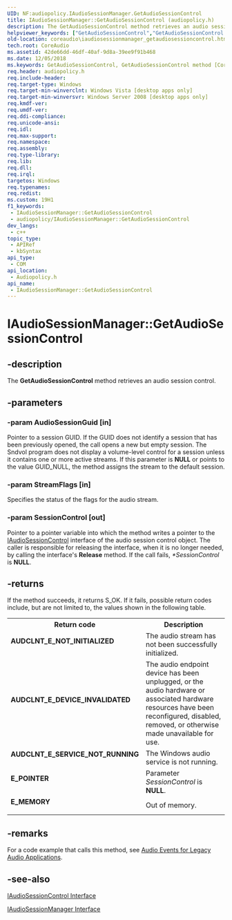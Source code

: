 ```yaml
---
UID: NF:audiopolicy.IAudioSessionManager.GetAudioSessionControl
title: IAudioSessionManager::GetAudioSessionControl (audiopolicy.h)
description: The GetAudioSessionControl method retrieves an audio session control.
helpviewer_keywords: ["GetAudioSessionControl","GetAudioSessionControl method [Core Audio]","GetAudioSessionControl method [Core Audio]","IAudioSessionManager interface","IAudioSessionManager interface [Core Audio]","GetAudioSessionControl method","IAudioSessionManager.GetAudioSessionControl","IAudioSessionManager::GetAudioSessionControl","IAudioSessionManagerGetAudioSessionControl","audiopolicy/IAudioSessionManager::GetAudioSessionControl","coreaudio.iaudiosessionmanager_getaudiosessioncontrol"]
old-location: coreaudio\iaudiosessionmanager_getaudiosessioncontrol.htm
tech.root: CoreAudio
ms.assetid: 42de66dd-46df-40af-9d8a-39ee9f91b468
ms.date: 12/05/2018
ms.keywords: GetAudioSessionControl, GetAudioSessionControl method [Core Audio], GetAudioSessionControl method [Core Audio],IAudioSessionManager interface, IAudioSessionManager interface [Core Audio],GetAudioSessionControl method, IAudioSessionManager.GetAudioSessionControl, IAudioSessionManager::GetAudioSessionControl, IAudioSessionManagerGetAudioSessionControl, audiopolicy/IAudioSessionManager::GetAudioSessionControl, coreaudio.iaudiosessionmanager_getaudiosessioncontrol
req.header: audiopolicy.h
req.include-header: 
req.target-type: Windows
req.target-min-winverclnt: Windows Vista [desktop apps only]
req.target-min-winversvr: Windows Server 2008 [desktop apps only]
req.kmdf-ver: 
req.umdf-ver: 
req.ddi-compliance: 
req.unicode-ansi: 
req.idl: 
req.max-support: 
req.namespace: 
req.assembly: 
req.type-library: 
req.lib: 
req.dll: 
req.irql: 
targetos: Windows
req.typenames: 
req.redist: 
ms.custom: 19H1
f1_keywords:
 - IAudioSessionManager::GetAudioSessionControl
 - audiopolicy/IAudioSessionManager::GetAudioSessionControl
dev_langs:
 - c++
topic_type:
 - APIRef
 - kbSyntax
api_type:
 - COM
api_location:
 - Audiopolicy.h
api_name:
 - IAudioSessionManager::GetAudioSessionControl
---
```


# IAudioSessionManager::GetAudioSessionControl


## -description

The <b>GetAudioSessionControl</b> method retrieves an audio session control.

## -parameters

### -param AudioSessionGuid [in]

Pointer to a session GUID. If the GUID does not identify a session that has been previously opened, the call opens a new but empty session. The Sndvol program does not display a volume-level control for a session unless it contains one or more active streams. If this parameter is <b>NULL</b> or points to the value GUID_NULL, the method assigns the stream to the default session.

### -param StreamFlags [in]

Specifies the status of the flags for the audio stream.

### -param SessionControl [out]

Pointer to a pointer variable into which the method writes a pointer to the <a href="/windows/desktop/api/audiopolicy/nn-audiopolicy-iaudiosessioncontrol">IAudioSessionControl</a> interface of the audio session control object. The caller is responsible for releasing the interface, when it is no longer needed, by calling the interface's <b>Release</b> method. If the call fails, <i>*SessionControl</i> is <b>NULL</b>.

## -returns

If the method succeeds, it returns S_OK. If it fails, possible return codes include, but are not limited to, the values shown in the following table.

<table>
<tr>
<th>Return code</th>
<th>Description</th>
</tr>
<tr>
<td width="40%">
<dl>
<dt><b>AUDCLNT_E_NOT_INITIALIZED</b></dt>
</dl>
</td>
<td width="60%">
The audio stream has not been successfully initialized.

</td>
</tr>
<tr>
<td width="40%">
<dl>
<dt><b>AUDCLNT_E_DEVICE_INVALIDATED</b></dt>
</dl>
</td>
<td width="60%">
The audio endpoint device has been unplugged, or the audio hardware or associated hardware resources have been reconfigured, disabled, removed, or otherwise made unavailable for use.

</td>
</tr>
<tr>
<td width="40%">
<dl>
<dt><b>AUDCLNT_E_SERVICE_NOT_RUNNING</b></dt>
</dl>
</td>
<td width="60%">
The Windows audio service is not running.

</td>
</tr>
<tr>
<td width="40%">
<dl>
<dt><b>E_POINTER</b></dt>
</dl>
</td>
<td width="60%">
Parameter <i>SessionControl</i> is <b>NULL</b>.

</td>
</tr>
<tr>
<td width="40%">
<dl>
<dt><b>E_MEMORY</b></dt>
</dl>
</td>
<td width="60%">
Out of memory.

</td>
</tr>
</table>

## -remarks

For a code example that calls this method, see <a href="/windows/desktop/CoreAudio/audio-events-for-legacy-audio-applications">Audio Events for Legacy Audio Applications</a>.

## -see-also

<a href="/windows/desktop/api/audiopolicy/nn-audiopolicy-iaudiosessioncontrol">IAudioSessionControl Interface</a>



<a href="/windows/desktop/api/audiopolicy/nn-audiopolicy-iaudiosessionmanager">IAudioSessionManager Interface</a>

